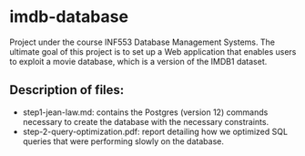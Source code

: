 # imdb-database
Project under the course INF553 Database Management Systems. The ultimate goal of this project is to set up a Web application that enables users to exploit a movie database, which is a version of the IMDB1 dataset.

## Description of files:
- step1-jean-law.md: contains the Postgres (version 12) commands necessary to create the database with the necessary constraints.
- step-2-query-optimization.pdf: report detailing how we optimized SQL queries that were performing slowly on the database.
